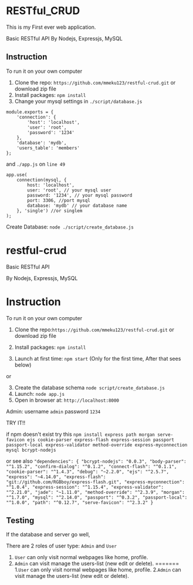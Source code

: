 
# RESTful_CRUD
This is my First ever web application.

Basic RESTful API 
By Nodejs, Expressjs, MySQL

## Instruction

To run it on your own computer

1. Clone the repo: `https://github.com/mmeku123/restful-crud.git` or download zip file
2. Install packages: `npm install `
3. Change your mysql settings in `./script/database.js`
```
module.exports = {
    'connection': {
        'host': 'localhost',
        'user': 'root',
        'password': '1234'
    },
    'database': 'mydb',
    'users_table': 'members'
};
```
and `./app.js` on `line 49`
```
app.use(
    connection(mysql, {
        host: 'localhost',
        user: 'root', // your mysql user
        password: '1234', // your mysql password
        port: 3306, //port mysql
        database: 'mydb' // your database name
    }, 'single') //or singlem
);
```

Create Database: `node ./script/create_database.js`

# restful-crud
Basic RESTful API 

By Nodejs, Expressjs, MySQL

# Instruction

To run it on your own computer

1. Clone the repo:` https://github.com/mmeku123/restful-crud.git ` or download zip file
2. Install packages: ` npm install `

3. Launch at first time: `npm start` 
(Only for the first time, After that sees below)

or

3. Create the database schema `node script/create_database.js`
4. Launch: `node app.js`
5. Open in browser at: `http://localhost:8000`

Admin: username `admin` password `1234`

TRY IT!!

if npm doesn't exist try this `npm install express path morgan serve-favicon ejs cookie-parser express-flash express-session passport passport-local express-validator method-override express-myconnection mysql bcrypt-nodejs`

or see also `"dependencies": {
        "bcrypt-nodejs": "0.0.3",
        "body-parser": "^1.15.2",
        "confirm-dialog": "^0.1.2",
        "connect-flash": "^0.1.1",
        "cookie-parser": "^1.4.3",
        "debug": "~2.2.0",
        "ejs": "^2.5.7",
        "express": "~4.14.0",
        "express-flash": "git://github.com/RGBboy/express-flash.git",
        "express-myconnection": "^1.0.4",
        "express-session": "^1.15.4",
        "express-validator": "^2.21.0",
        "jade": "~1.11.0",
        "method-override": "^2.3.9",
        "morgan": "^1.7.0",
        "mysql": "^2.14.0",
        "passport": "^0.3.2",
        "passport-local": "^1.0.0",
        "path": "^0.12.7",
        "serve-favicon": "^2.3.2"
        }` 

## Testing

If the database and server go well, 

There are 2 roles of user type: `Admin` and `User`

1. `User` can only visit normal webpages like home, profile.
2. `Admin` can visit manage the users-list (new edit or delete).
=======
1.`User` can only visit normal webpages like home, profile.
2.`Admin` can visit manage the users-list (new edit or delete).
